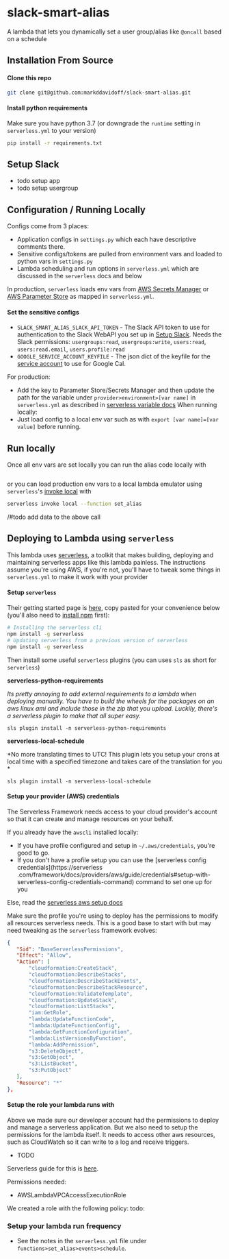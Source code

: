 # slack-smart-alias
A lambda that lets you dynamically set a user group/alias like `@oncall` based on a schedule

## Installation From Source

#### Clone this repo
```bash
git clone git@github.com:markddavidoff/slack-smart-alias.git
```

#### Install python requirements
Make sure you have python 3.7 (or downgrade the `runtime` setting in `serverless.yml` to your version)
```bash
pip install -r requirements.txt
```

## Setup Slack
- todo setup app
- todo setup usergroup

## Configuration / Running Locally
Configs come from 3 places:
 - Application configs in `settings.py` which each have descriptive comments there.
 - Sensitive configs/tokens are pulled from environment vars and loaded to python vars in `settings.py`
 - Lambda scheduling and run options in `serverless.yml` which are discussed in the `serverless` docs and below

In production, `serverless` loads env vars from [AWS Secrets Manager](https://us-west-1.console.aws.amazon.com/secretsmanager/home?region=us-west-1#/home) or [AWS Parameter Store](https://docs.aws.amazon.com/systems-manager/latest/userguide/systems-manager-paramstore.html) as mapped in `serverless.yml`.

#### Set the sensitive configs
 - `SLACK_SMART_ALIAS_SLACK_API_TOKEN` - The Slack API token to use for authentication to the Slack WebAPI you set up
  in [Setup Slack](#setup-slack). Needs the Slack permissions: `usergroups:read`, `usergroups:write`, `users:read`, 
  `users:read.email`, `users.profile:read`
 - `GOOGLE_SERVICE_ACCOUNT_KEYFILE` - The json dict of the keyfile for the [service account](https://developers.google.com/api-client-library/python/auth/service-accounts)
 to use for Google Cal.

For production:
 - Add the key to Parameter Store/Secrets Manager and then update the path for the variable under 
 `provider>environment>[var name]` in  `serverless.yml` as described in [serverless variable docs](https://serverless.com/framework/docs/providers/aws/guide/variables/)
When running locally:
 - Just load config to a local env var such as with `export [var name]=[var value]` before running.

## Run locally
Once all env vars are set locally you can run the alias code locally with 
```bash
``` 
or you can load production env vars to a local lambda emulator using `serverless`'s [invoke local](
https://serverless.com/framework/docs/providers/aws/cli-reference/invoke-local/) with
```bash
serverless invoke local --function set_alias
```
/#todo add data to the above call

## Deploying to Lambda using `serverless`
This lambda uses [serverless](https://serverless.com/framework/docs/), a toolkit that makes building, deploying and 
maintaining serverless apps like this lambda painless. The instructions assume you're using AWS, if you're not, you'll
have to tweak some things in `serverless.yml` to make it work with your provider

#### Setup `serverless`
Their getting started page is [here](https://serverless.com/framework/docs/getting-started/), copy pasted for your 
convenience below (you'll also need to [install npm](https://www.npmjs.com/get-npm) first):
```bash
# Installing the serverless cli
npm install -g serverless
# Updating serverless from a previous version of serverless
npm install -g serverless
```
Then install some useful `serverless` plugins (you can uses `sls` as short for `serverless`)

**serverless-python-requirements**

*Its pretty annoying to add external requirements to a lambda when deploying manually. You have to build the wheels
for the packages on an aws linux ami and include those in the zip that you upload. Luckily, there's a serverless plugin
to make that all super easy.*
```
sls plugin install -n serverless-python-requirements
```

**serverless-local-schedule**

*No more translating times to UTC! This plugin lets you setup your crons at local time with a specified timezone and 
takes care of the translation for you *
```
sls plugin install -n serverless-local-schedule
```

#### Setup your provider (AWS) credentials
The Serverless Framework needs access to your cloud provider's account so that it can create and manage resources 
on your behalf.

If you already have the `awscli` installed locally:
  - If you have profile configured and setup in `~/.aws/credentials`, you're good to go.
  - If you don't have a profile setup you can use the [serverless config credentials](https://serverless
 .com/framework/docs/providers/aws/guide/credentials#setup-with-serverless-config-credentials-command) command to 
set one up for you

Else, read the [serverless aws setup docs](https://serverless.com/framework/docs/providers/aws/guide/credentials/)

Make sure the profile you're using to deploy has the permissions to modify all resources serverless needs. This is a 
good base to start with but may need tweaking as the `serverless` framework evolves:
 ```json
{
    "Sid": "BaseServerlessPermissions",
    "Effect": "Allow",
    "Action": [
        "cloudformation:CreateStack",
        "cloudformation:DescribeStacks",
        "cloudformation:DescribeStackEvents",
        "cloudformation:DescribeStackResource",
        "cloudformation:ValidateTemplate",
        "cloudformation:UpdateStack",
        "cloudformation:ListStacks",
        "iam:GetRole",
        "lambda:UpdateFunctionCode",
        "lambda:UpdateFunctionConfig",
        "lambda:GetFunctionConfiguration",
        "lambda:ListVersionsByFunction",
        "lambda:AddPermission",
        "s3:DeleteObject",
        "s3:GetObject",
        "s3:ListBucket",
        "s3:PutObject"
    ],
    "Resource": "*"
},
```

#### Setup the role your lambda runs with
Above we made sure our developer account had the permissions to deploy and manage a serverless application. But we also
need to setup the permissions for the lambda itself. It needs to access other aws resources, such as CloudWatch so it
 can write to a log and receive triggers.

- TODO

Serverless guide for this is [here](https://serverless.com/framework/docs/providers/aws/guide/iam/).

Permissions needed:
 - AWSLambdaVPCAccessExecutionRole

We created a role with the following policy:
todo:


### Setup your lambda run frequency

- See the notes in the `serverless.yml` file under `functions>set_alias>events>schedule`.
